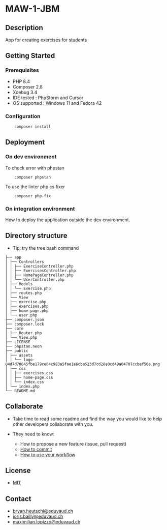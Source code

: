 # MAW-1-JBM

## Description

App for creating exercises for students

## Getting Started

### Prerequisites

* PHP 8.4
* Composer 2.8
* Xdebug 3.4
* IDE tested : PhpStorm and Cursor
* OS supported : Windows 11 and Fedora 42

### Configuration

```shell
    composer install
```

## Deployment

### On dev environment

To check error with phpstan

```shell
    composer phpstan
```

To use the linter php cs fixer

```shell
    composer php-fix
```

### On integration environment

How to deploy the application outside the dev environment.

## Directory structure

* Tip: try the tree bash command

```shell
├── app                                                                                                                                                                               
│ ├── Controllers                                                                                                                                                                   
│ │ ├── ExerciseController.php                                                                                                                                                    
│ │ ├── ExercisesController.php                                                                                                                                                   
│ │ ├── HomePageController.php                                                                                                                                                    
│ │ └── UserController.php                                                                                                                                                        
│ ├── Models                                                                                                                                                                        
│ │ └── Exercise.php                                                                                                                                                              
│ ├── routes.php                                                                                                                                                                    
│ └── View                                                                                                                                                                          
│ ├── exercise.php                                                                                                                                                              
│ ├── exercises.php                                                                                                                                                             
│ ├── home-page.php                                                                                                                                                             
│ └── user.php
├── composer.json
├── composer.lock
├── core
│ ├── Router.php
│ └── View.php
├── LICENSE
├── phpstan.neon
├── public
│ ├── assets
│ │ └── logo-84d7d70645fbe179ce04c983a5fae1e6cba523d7cd28e0cd49a04707ccbef56e.png
│ ├── css
│ │ ├── exercises.css
│ │ ├── home-page.css
│ │ └── index.css
│ └── index.php
└── README.md
```

## Collaborate

* Take time to read some readme and find the way you would like to help other developers collaborate with you.

* They need to know:
    * How to propose a new feature (issue, pull request)
    * [How to commit](https://www.conventionalcommits.org/en/v1.0.0/)
    * [How to use your workflow](https://nvie.com/posts/a-successful-git-branching-model/)

## License

* [MIT](/LICENSE)

## Contact

* [bryan.heutschi@eduvaud.ch](mailto:bryan.heutschi@eduvaud.ch)
* [joris.bailly@eduvaud.ch](mailto:joris.bailly@eduvaud.ch)
* [maximilian.lopizzo@eduvaud.ch](mailto:maximilian.lopizzo@eduvaud.ch)
